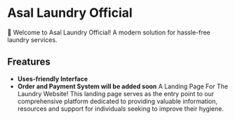# Asal Laundry Official
🧺 Welcome to Asal Laundry Official! A modern solution for hassle-free laundry services.
## Freatures
- **Uses-friendly Interface**
- **Order and Payment System will be added soon**
A Landing Page For The Laundry Website! This landing page serves as the entry point to our comprehensive platform dedicated to providing valuable information, resources and support for individuals seeking to improve their hygiene.
